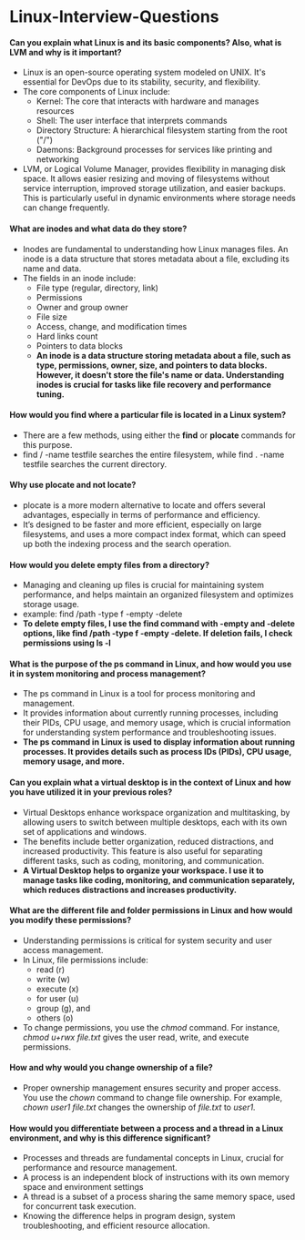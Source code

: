 # Linux-Interview-Questions
#### Can you explain what Linux is and its basic components? Also, what is LVM and why is it important?
- Linux is an open-source operating system modeled on UNIX. It's essential for DevOps due to its stability, security, and flexibility.
- The core components of Linux include:
  - Kernel: The core that interacts with hardware and manages resources
  - Shell: The user interface that interprets commands
  - Directory Structure: A hierarchical filesystem starting from the root ("/")
  - Daemons: Background processes for services like printing and networking
- LVM, or Logical Volume Manager, provides flexibility in managing disk space. It allows easier resizing and moving of filesystems without service interruption, improved storage utilization, and easier backups. This is particularly useful in dynamic environments where storage needs can change frequently.
#### What are inodes and what data do they store?
- Inodes are fundamental to understanding how Linux manages files. An inode is a data structure that stores metadata about a file, excluding its name and data.
- The fields in an inode include:
  - File type (regular, directory, link)
  - Permissions
  - Owner and group owner
  - File size
  - Access, change, and modification times
  - Hard links count
  - Pointers to data blocks
  - **An inode is a data structure storing metadata about a file, such as type, permissions, owner, size, and pointers to data blocks. However, it doesn't store the file's name or data. Understanding inodes is crucial for tasks like file recovery and performance tuning.**
#### How would you find where a particular file is located in a Linux system?
- There are a few methods,  using either the **find** or **plocate** commands for this purpose.
- find / -name testfile searches the entire filesystem, while find . -name testfile searches the current directory.
#### Why use plocate and not locate?
- plocate is a more modern alternative to locate and offers several advantages, especially in terms of performance and efficiency.
- It’s designed to be faster and more efficient, especially on large filesystems, and uses a more compact index format, which can speed up both the indexing process and the search operation.
#### How would you delete empty files from a directory?
- Managing and cleaning up files is crucial for maintaining system performance, and helps maintain an organized filesystem and optimizes storage usage.
- example: find /path -type f -empty -delete
- **To delete empty files, I use the find command with -empty and -delete options, like find /path -type f -empty -delete. If deletion fails, I check permissions using ls -l**
####  What is the purpose of the ps command in Linux, and how would you use it in system monitoring and process management?
- The ps command in Linux is a tool for process monitoring and management.
- It provides information about currently running processes, including their PIDs, CPU usage, and memory usage, which is crucial information for understanding system performance and troubleshooting issues.
- **The ps command in Linux is used to display information about running processes. It provides details such as process IDs (PIDs), CPU usage, memory usage, and more.**
#### Can you explain what a virtual desktop is in the context of Linux and how you have utilized it in your previous roles?
- Virtual Desktops enhance workspace organization and multitasking, by allowing users to switch between multiple desktops, each with its own set of applications and windows.
- The benefits include better organization, reduced distractions, and increased productivity. This feature is also useful for separating different tasks, such as coding, monitoring, and communication.
- **A Virtual Desktop helps to organize your workspace. I use it to manage tasks like coding, monitoring, and communication separately, which reduces distractions and increases productivity.**
#### What are the different file and folder permissions in Linux and how would you modify these permissions?
- Understanding permissions is critical for system security and user access management.
- In Linux, file permissions include:
  - read (r)
  - write (w)
  - execute (x)
  - for user (u)
  - group (g), and
  - others (o)
- To change permissions, you use the *chmod* command. For instance, *chmod u+rwx file.txt* gives the user read, write, and execute permissions.
#### How and why would you change ownership of a file?
- Proper ownership management ensures security and proper access. You use the *chown* command to change file ownership. For example, *chown user1 file.txt* changes the ownership of *file.txt* to *user1.*
#### How would you differentiate between a process and a thread in a Linux environment, and why is this difference significant?
- Processes and threads are fundamental concepts in Linux, crucial for performance and resource management.
- A process is an independent block of instructions with its own memory space and environment settings
- A thread is a subset of a process sharing the same memory space, used for concurrent task execution.
- Knowing the difference helps in program design, system troubleshooting, and efficient resource allocation.
#### 

